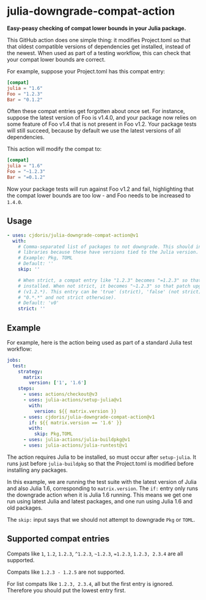 # julia-downgrade-compat-action

**Easy-peasy checking of compat lower bounds in your Julia package.**

This GitHub action does one simple thing: it modifies Project.toml so that that oldest
compatible versions of dependencies get installed, instead of the newest. When used as part
of a testing workflow, this can check that your compat lower bounds are correct.

For example, suppose your Project.toml has this compat entry:
```toml
[compat]
julia = "1.6"
Foo = "1.2.3"
Bar = "0.1.2"
```

Often these compat entries get forgotten about once set. For instance, suppose the latest
version of Foo is v1.4.0, and your package now relies on some feature of Foo v1.4 that is
not present in Foo v1.2. Your package tests will still succeed, because by default we use
the latest versions of all dependencies.

This action will modify the compat to:
```toml
[compat]
julia = "1.6"
Foo = "~1.2.3"
Bar = "=0.1.2"
```

Now your package tests will run against Foo v1.2 and fail, highlighting that the compat
lower bounds are too low - and Foo needs to be increased to `1.4.0`.

## Usage

```yaml
- uses: cjdoris/julia-downgrade-compat-action@v1
  with:
    # Comma-separated list of packages to not downgrade. This should include any standard
    # libraries because these have versions tied to the Julia version.
    # Example: Pkg, TOML
    # Default: ''
    skip: ''

    # When strict, a compat entry like "1.2.3" becomes "=1.2.3" so that exactly v1.2.3 is
    # installed. When not strict, it becomes "~1.2.3" so that patch upgrades are allowed
    # (v1.2.*). This entry can be 'true' (strict), 'false' (not strict) or 'v0' (strict for
    # "0.*.*" and not strict otherwise).
    # Default: 'v0'
    strict: ''
```

## Example

For example, here is the action being used as part of a standard Julia test workflow:
```yaml
jobs:
  test:
    strategy:
      matrix:
        version: ['1', '1.6']
    steps:
      - uses: actions/checkout@v3
      - uses: julia-actions/setup-julia@v1
        with:
          version: ${{ matrix.version }}
      - uses: cjdoris/julia-downgrade-compat-action@v1
        if: ${{ matrix.version == '1.6' }}
        with:
          skip: Pkg,TOML
      - uses: julia-actions/julia-buildpkg@v1
      - uses: julia-actions/julia-runtest@v1
```

The action requires Julia to be installed, so must occur after `setup-julia`. It runs just
before `julia-buildpkg` so that the Project.toml is modified before installing any packages.

In this example, we are running the test suite with the latest version of Julia and
also Julia 1.6, corresponding to `matrix.version`. The `if:` entry only runs the downgrade
action when it is Julia 1.6 running. This means we get one run using latest Julia and
latest packages, and one run using Julia 1.6 and old packages.

The `skip:` input says that we should not attempt to downgrade `Pkg` or `TOML`.

## Supported compat entries

Compats like `1`, `1.2`, `1.2.3`, `^1.2.3`, `~1.2.3`, `=1.2.3`, `1.2.3, 2.3.4` are all supported.

Compats like `1.2.3 - 1.2.5` are not supported.

For list compats like `1.2.3, 2.3.4`, all but the first entry is ignored. Therefore you should put the lowest entry first.
